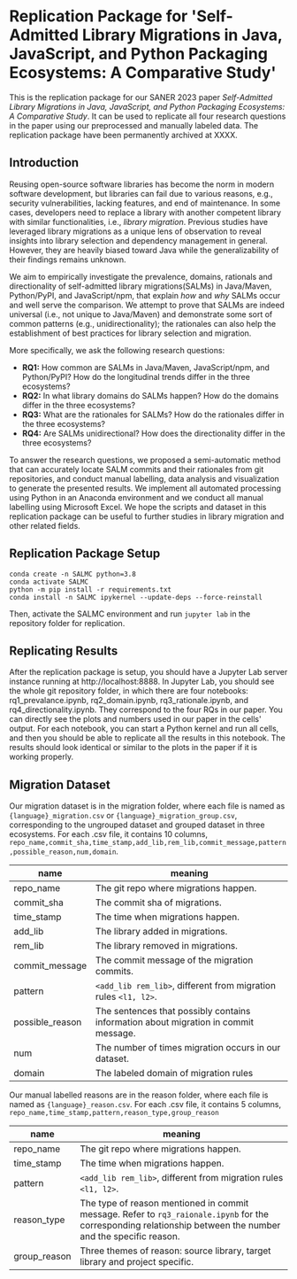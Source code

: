 # Replication Package for 'Self-Admitted Library Migrations in Java, JavaScript, and Python Packaging Ecosystems: A Comparative Study'

This is the replication package for our SANER 2023 paper *Self-Admitted Library Migrations in Java, JavaScript, and Python Packaging Ecosystems: A Comparative Study*. It can be used to replicate all four research questions in the paper using our preprocessed and manually labeled data. The replication package have been permanently archived at XXXX.

## Introduction

Reusing open-source software libraries has become the norm in modern software development, but libraries can fail due to various reasons, e.g., security vulnerabilities, lacking features, and end of maintenance.
In some cases, developers need to replace a library with another competent library with similar functionalities, i.e., *library migration*.
Previous studies have leveraged library migrations as a unique lens of observation to reveal insights into library selection and dependency management in general. However, they are heavily biased toward Java while the generalizability of their findings remains unknown.

We aim to empirically investigate the prevalence, domains, rationals and directionality of self-admitted library migrations(SALMs) in Java/Maven, Python/PyPI, and JavaScript/npm, that explain *how* and *why* SALMs occur and well serve the comparison.
We attempt to prove that SALMs are indeed universal (i.e., not unique to Java/Maven) and demonstrate some sort of common patterns (e.g., unidirectionality); the rationales can also help the establishment of best practices for library selection and migration.

More specifically, we ask the following research questions:

- **RQ1:** How common are SALMs in Java/Maven, JavaScript/npm, and Python/PyPI? How do the longitudinal trends differ in the three ecosystems? 
- **RQ2:** In what library domains do SALMs happen? How do the domains differ in the three ecosystems?
- **RQ3:** What are the rationales for SALMs? How do the rationales differ in the three ecosystems?
- **RQ4:** Are SALMs unidirectional? How does the directionality differ in the three ecosystems?

To answer the research questions, we proposed a semi-automatic method that can accurately locate SALM commits and their rationales from git repositories, and conduct manual labelling, data analysis and visualization to generate the presented results. We implement all automated processing using Python in an Anaconda environment and we conduct all manual labelling using Microsoft Excel. We hope the scripts and dataset in this replication package can be useful to further studies in library migration and other related fields.

## Replication Package Setup
```shell script
conda create -n SALMC python=3.8
conda activate SALMC
python -m pip install -r requirements.txt
conda install -n SALMC ipykernel --update-deps --force-reinstall
```

Then, activate the SALMC environment and run `jupyter lab` in the repository folder for replication.

## Replicating Results
After the replication package is setup, you should have a Jupyter Lab server instance running at http://localhost:8888. In Jupyter Lab, you should see the whole git repository folder, in which there are four notebooks: rq1_prevalance.ipynb, rq2_domain.ipynb, rq3_rationale.ipynb, and rq4_directionality.ipynb. They correspond to the four RQs in our paper. You can directly see the plots and numbers used in our paper in the cells' output. For each notebook, you can start a Python kernel and run all cells, and then you should be able to replicate all the results in this notebook. The results should look identical or similar to the plots in the paper if it is working properly.


## Migration Dataset
Our migration dataset is in the migration folder, where each file is named as `{language}_migration.csv` or `{language}_migration_group.csv`, corresponding to the ungrouped dataset and grouped dataset in three ecosystems. 
For each .csv file, it contains 10 columns, 
`repo_name,commit_sha,time_stamp,add_lib,rem_lib,commit_message,pattern,possible_reason,num,domain`.

|name|meaning|
|---|---|
|repo_name| The git repo where migrations happen.|
|commit_sha| The commit sha of migrations.|
|time_stamp| The time when migrations happen.|
|add_lib| The library added in migrations.|
|rem_lib| The library removed in migrations.|
|commit_message| The commit message of the migration commits.|
|pattern| `<add_lib rem_lib>`, different from migration rules `<l1, l2>`.|
|possible_reason| The sentences that possibly contains information about migration in commit message.|
|num| The number of times migration occurs in our dataset.|
|domain| The labeled domain of migration rules|

 Our manual labelled reasons are in the reason folder, where each file is named as `{language}_reason.csv`.
 For each .csv file, it contains 5 columns, `repo_name,time_stamp,pattern,reason_type,group_reason`

|name|meaning|
|---|---|
|repo_name| The git repo where migrations happen.|
|time_stamp| The time when migrations happen.|
|pattern| `<add_lib rem_lib>`, different from migration rules `<l1, l2>`.|
|reason_type| The type of reason mentioned in commit message. Refer to `rq3_raionale.ipynb` for the corresponding relationship between the number and the specific reason.|
|group_reason| Three themes of reason: source library, target library and project specific.|